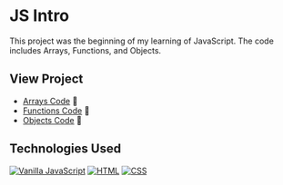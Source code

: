 # JS Intro

This project was the beginning of my learning of JavaScript. The code includes Arrays, Functions, and Objects.

## View Project
- [Arrays Code](https://github.com/RyanBeiden/js-intro/blob/master/arrays.js) 👀
- [Functions Code](https://github.com/RyanBeiden/js-intro/blob/master/functions.js) 👀
- [Objects Code](https://github.com/RyanBeiden/js-intro/blob/master/objects.js) 👀

## Technologies Used
[![Vanilla JavaScript](https://img.shields.io/badge/-Vanilla%20JavaScript-2c9fcc?style=flat-square)](#) [![HTML](https://img.shields.io/badge/-HTML-2c9fcc?style=flat-square)](#) [![CSS](https://img.shields.io/badge/-CSS-2c9fcc?style=flat-square)](#)
